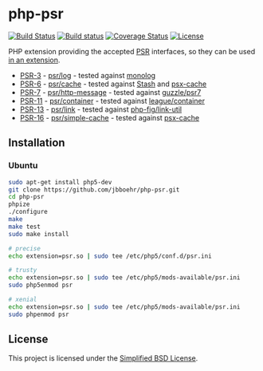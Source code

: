 
# php-psr

[![Build Status](https://travis-ci.org/jbboehr/php-psr.svg?branch=master)](https://travis-ci.org/jbboehr/php-psr)
[![Build status](https://ci.appveyor.com/api/projects/status/x1ymkqggy1mkl0ux/branch/master?svg=true)](https://ci.appveyor.com/project/jbboehr/php-psr/branch/master)
[![Coverage Status](https://coveralls.io/repos/jbboehr/php-psr/badge.svg?branch=master&service=github)](https://coveralls.io/github/jbboehr/php-psr?branch=master)
[![License](https://img.shields.io/badge/license-BSD-brightgreen.svg)](LICENSE.md)

PHP extension providing the accepted [PSR](http://www.php-fig.org/psr/) interfaces, so they can be used [in an extension](https://github.com/jbboehr/php-handlebars/blob/v0.7.1/impl.c#L213-L215).

- [PSR-3](http://www.php-fig.org/psr/psr-3/) - [psr/log](https://github.com/php-fig/log) - tested against [monolog](https://github.com/Seldaek/monolog)
- [PSR-6](http://www.php-fig.org/psr/psr-6/) - [psr/cache](https://github.com/php-fig/cache) - tested against [Stash](https://github.com/tedious/Stash) and [psx-cache](https://github.com/apioo/psx-cache)
- [PSR-7](http://www.php-fig.org/psr/psr-7/) - [psr/http-message](https://github.com/php-fig/http-message) - tested against [guzzle/psr7](https://github.com/guzzle/psr7)
- [PSR-11](http://www.php-fig.org/psr/psr-11/) - [psr/container](https://github.com/php-fig/container) - tested against [league/container](https://github.com/thephpleague/container)
- [PSR-13](http://www.php-fig.org/psr/psr-13/) - [psr/link](https://github.com/php-fig/link) - tested against [php-fig/link-util](https://github.com/php-fig/link-util)
- [PSR-16](http://www.php-fig.org/psr/psr-16/) - [psr/simple-cache](https://github.com/php-fig/simple-cache) - tested against [psx-cache](https://github.com/apioo/psx-cache)


## Installation

### Ubuntu

```bash
sudo apt-get install php5-dev
git clone https://github.com/jbboehr/php-psr.git
cd php-psr
phpize
./configure
make
make test
sudo make install

# precise
echo extension=psr.so | sudo tee /etc/php5/conf.d/psr.ini

# trusty
echo extension=psr.so | sudo tee /etc/php5/mods-available/psr.ini
sudo php5enmod psr

# xenial
echo extension=psr.so | sudo tee /etc/php5/mods-available/psr.ini
sudo phpenmod psr
```


## License

This project is licensed under the [Simplified BSD License](LICENSE.md).

